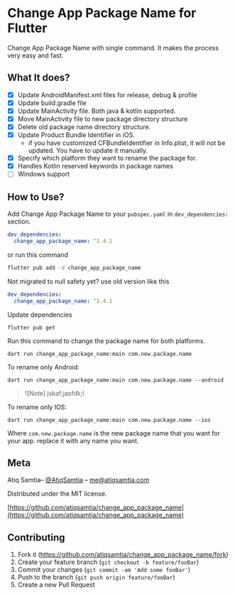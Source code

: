 # Change App Package Name for Flutter
Change App Package Name with single command. It makes the process very easy and fast.

## What It does?
- [x] Update AndroidManifest.xml files for release, debug & profile
- [x] Update build.gradle file
- [x] Update MainActivity file. Both java & kotlin supported.
- [x] Move MainActivity file to new package directory structure
- [x] Delete old package name directory structure.
- [x] Update Product Bundle Identifier in iOS.
  - if you have customized CFBundleIdentifier in Info.plist, it will not be updated. You have to update it manually.
- [x] Specify which platform they want to rename the package for.
- [x] Handles Kotlin reserved keywords in package names
- [ ] Windows support

## How to Use?

Add Change App Package Name to your `pubspec.yaml` in `dev_dependencies:` section. 
```yaml
dev_dependencies: 
  change_app_package_name: ^1.4.1
```
or run this command
```bash
flutter pub add -d change_app_package_name
```
Not migrated to null safety yet? use old version like this
```yaml
dev_dependencies: 
  change_app_package_name: ^1.4.1
```


Update dependencies 
```
flutter pub get
```
Run this command to change the package name for both platforms.

```
dart run change_app_package_name:main com.new.package.name
```
To rename only Android:
```
dart run change_app_package_name:main com.new.package.name --android
```
>![Note]
> jskaf;jasfdk;l

To rename only IOS:
```
dart run change_app_package_name:main com.new.package.name --ios
```

Where `com.new.package.name` is the new package name that you want for your app. replace it with any name you want.

## Meta

Atiq Samtia– [@AtiqSamtia](https://twitter.com/atiqsamtia) – me@atiqsamtia.com

Distributed under the MIT license.

[https://github.com/atiqsamtia/change_app_package_name](https://github.com/atiqsamtia/change_app_package_name)

## Contributing

1. Fork it (<https://github.com/atiqsamtia/change_app_package_name/fork>)
2. Create your feature branch (`git checkout -b feature/fooBar`)
3. Commit your changes (`git commit -am 'Add some fooBar'`)
4. Push to the branch (`git push origin feature/fooBar`)
5. Create a new Pull Request
